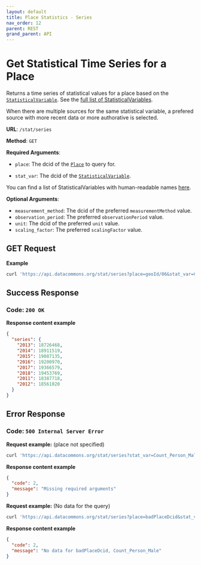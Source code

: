 ```yaml
---
layout: default
title: Place Statistics - Series
nav_order: 12
parent: REST
grand_parent: API
---
```


# Get Statistical Time Series for a Place

Returns a time series of statistical values for a place based on the
[`StatisticalVariable`](https://datacommons.org/browser/StatisticalVariable).
See the [full list of StatisticalVariables](/statistical_variables.html).

When there are multiple sources for the same statistical variable, a prefered
source with more recent data or more authorative is selected.

**URL**: `/stat/series`

**Method**: `GET`

**Required Arguments**:

- `place`: The dcid of the [`Place`](https://datacommons.org/browser/Place) to query for.

- `stat_var`: The dcid of the [`StatisticalVariable`](https://datacommons.org/browser/StatisticalVariable).

You can find a list of StatisticalVariables with human-readable names [here](/statistical_variables.html).

**Optional Arguments**:

- `measurement_method`: The dcid of the preferred `measurementMethod` value.
- `observation_period`: The preferred `observationPeriod` value.
- `unit`: The dcid of the preferred `unit` value.
- `scaling_factor`: The preferred `scalingFactor` value.

## GET Request

**Example**

```bash
curl 'https://api.datacommons.org/stat/series?place=geoId/06&stat_var=Count_Person_Male'
```

## Success Response

### **Code**: `200 OK`

**Response content example**

```json
{
  "series": {
    "2013": 18726468,
    "2014": 18911519,
    "2015": 19087135,
    "2016": 19200970,
    "2017": 19366579,
    "2018": 19453769,
    "2011": 18387718,
    "2012": 18561020
  }
}
```

## Error Response

### **Code**: `500 Internal Server Error`

**Request example:** (place not specified)

```bash
curl 'https://api.datacommons.org/stat/series?stat_var=Count_Person_Male'
```

**Response content example**

```json
{
  "code": 2,
  "message": "Missing required arguments"
}
```

**Request example:** (No data for the query)

```bash
curl 'https://api.datacommons.org/stat/series?place=badPlaceDcid&stat_var=Count_Person_Male'
```

**Response content example**

```json
{
  "code": 2,
  "message": "No data for badPlaceDcid, Count_Person_Male"
}
```
